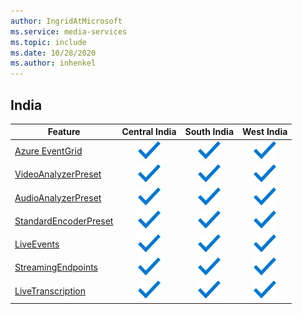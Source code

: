 ```yaml
---
author: IngridAtMicrosoft
ms.service: media-services 
ms.topic: include
ms.date: 10/28/2020
ms.author: inhenkel
---
```


<!--Feature availability in region-->
## India

| Feature | Central India | South India | West India |
| --- | :---: | :---: | :---: |
| [Azure EventGrid](../monitoring/reacting-to-media-services-events.md) |![Azure EventGrid Central India general availability](../media/azure-clouds-regions/ga.svg)  |![Azure EventGrid South India general availability](../media/azure-clouds-regions/ga.svg) |![Azure EventGrid West India general availability](../media/azure-clouds-regions/ga.svg)  |
| [VideoAnalyzerPreset](../analyze-video-audio-files-concept.md) |![VideoAnalyzerPreset Central India general availability](../media/azure-clouds-regions/ga.svg)  | ![VideoAnalyzerPreset South India general availability](../media/azure-clouds-regions/ga.svg) |![VideoAnalyzerPreset West India general availability](../media/azure-clouds-regions/ga.svg)  |
| [AudioAnalyzerPreset](../analyze-video-audio-files-concept.md) |![AudioAnalyzerPreset Central India general availability](../media/azure-clouds-regions/ga.svg)  | ![AudioAnalyzerPreset South India general availability](../media/azure-clouds-regions/ga.svg) |![AudioAnalyzerPreset West India general availability](../media/azure-clouds-regions/ga.svg)  |
| [StandardEncoderPreset](../encode-concept.md) |![StandardEncoderPreset Central India general availability](../media/azure-clouds-regions/ga.svg)  | ![StandardEncoderPreset South India general availability](../media/azure-clouds-regions/ga.svg) | ![StandardEncoderPreset West India general availability](../media/azure-clouds-regions/ga.svg)  |
| [LiveEvents](../stream-live-streaming-concept.md) |![LiveEvents Central India general availability](../media/azure-clouds-regions/ga.svg)  | ![LiveEvents South India general availability](../media/azure-clouds-regions/ga.svg) | ![LiveEvents West India general availability](../media/azure-clouds-regions/ga.svg) |
| [StreamingEndpoints](../stream-streaming-endpoint-concept.md) |![StreamingEndpoints Central India general availability](../media/azure-clouds-regions/ga.svg) | ![StreamingEndpoints South India general availability](../media/azure-clouds-regions/ga.svg) |![StreamingEndpoints West India general availability](../media/azure-clouds-regions/ga.svg) |
| [LiveTranscription](../live-event-live-transcription-how-to.md) |![LiveTranscription Central India general availability](../media/azure-clouds-regions/ga.svg) |![LiveTranscription South India general availability](../media/azure-clouds-regions/ga.svg) | ![LiveTranscription West India general availability](../media/azure-clouds-regions/ga.svg)  |
